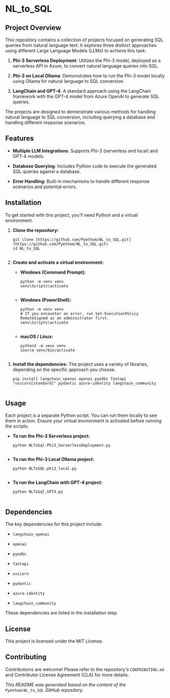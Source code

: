 
# NL_to_SQL

## Project Overview

This repository contains a collection of projects focused on generating SQL queries from natural language text. It explores three distinct approaches using different Large Language Models (LLMs) to achieve this task:

1.  **Phi-3 Serverless Deployment**: Utilizes the Phi-3 model, deployed as a serverless API in Azure, to convert natural language queries into SQL.
    
2.  **Phi-3 on Local Ollama**: Demonstrates how to run the Phi-3 model locally using Ollama for natural language to SQL conversion.
    
3.  **LangChain and GPT-4**: A standard approach using the LangChain framework with the GPT-4 model from Azure OpenAI to generate SQL queries.
    

The projects are designed to demonstrate various methods for handling natural language to SQL conversion, including querying a database and handling different response scenarios.

## Features

-   **Multiple LLM Integrations**: Supports Phi-3 (serverless and local) and GPT-4 models.
    
-   **Database Querying**: Includes Python code to execute the generated SQL queries against a database.
    
-   **Error Handling**: Built-in mechanisms to handle different response scenarios and potential errors.
    

## Installation

To get started with this project, you'll need Python and a virtual environment.

1.  **Clone the repository:**
    
    ```
    git clone [https://github.com/Pymthom/NL_to_SQL.git](https://github.com/Pymthom/NL_to_SQL.git)
    cd NL_to_SQL
    
    
    ```
    
2.  **Create and activate a virtual environment:**
    
    -   **Windows (Command Prompt):**
        
        ```
        python -m venv venv
        venv\Scripts\activate
        
        
        ```
        
    -   **Windows (PowerShell):**
        
        ```
        python -m venv venv
        # If you encounter an error, run Set-ExecutionPolicy RemoteSigned as an administrator first.
        venv\Scripts\activate
        
        
        ```
        
    -   **macOS / Linux:**
        
        ```
        python3 -m venv venv
        source venv/bin/activate
        
        
        ```
        
3.  **Install the dependencies:** The project uses a variety of libraries, depending on the specific approach you choose.
    
    ```
    pip install langchain_openai openai pyodbc fastapi "uvicorn[standard]" pydantic azure-identity langchain_community
    
    
    ```
    

## Usage

Each project is a separate Python script. You can run them locally to see them in action. Ensure your virtual environment is activated before running the scripts.

-   **To run the Phi-3 Serverless project:**
    
    ```
    python NLToSql-Phi3_ServerlessDeployment.py
    
    
    ```
    
-   **To run the Phi-3 Local Ollama project:**
    
    ```
    python NLToSQL-phi3_local.py
    
    
    ```
    
-   **To run the LangChain with GPT-4 project:**
    
    ```
    python NLToSql_GPT4.py
    
    
    ```
    

## Dependencies

The key dependencies for this project include:

-   `langchain_openai`
    
-   `openai`
    
-   `pyodbc`
    
-   `fastapi`
    
-   `uvicorn`
    
-   `pydantic`
    
-   `azure-identity`
    
-   `langchain_community`
    

These dependencies are listed in the installation step.

## License

This project is licensed under the MIT License.

## Contributing

Contributions are welcome! Please refer to the repository's `CONTRIBUTING.md` and Contributor License Agreement (CLA) for more details.

_This README was generated based on the content of the `Pymthom/NL_to_SQL` GitHub repository._